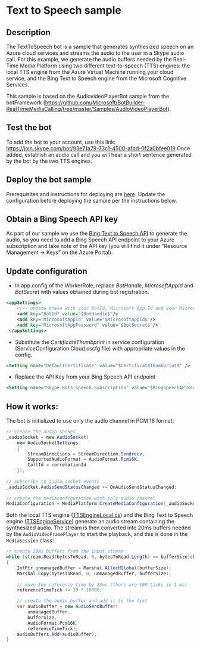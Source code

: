 # Text to Speech sample

## Description

The TextToSpeech bot is a sample that generates synthesized speech on an Azure cloud services and streams the audio to the user in a Skype audio call. For this example, we generate the audio buffers needed by the Real-Time Media Platform using two different text-to-speech (TTS) engines: the local TTS engine from the Azure Virtual Machine running your cloud service, and the Bing Text to Speech engine from the Microsoft Cognitive Services.

This sample is based on the AudiovideoPlayerBot sample from the botFramework (https://github.com/Microsoft/BotBuilder-RealTimeMediaCalling/tree/master/Samples/AudioVideoPlayerBot).

## Test the bot

To add the bot to your account, use this link: https://join.skype.com/bot/93e71a79-73c1-4500-afbd-0f2a0bfee019
Once added, establish an audio call and you will hear a short sentence generated by the bot by the two TTS engines.

## Deploy the bot sample
Prerequisites and instructions for deploying are [here](https://docs.microsoft.com/en-us/bot-framework/dotnet/bot-builder-dotnet-real-time-deploy-visual-studio). Update the configuration before deploying the sample per the instructions below.

## Obtain a Bing Speech API key
As part of our sample we use the [Bing Text to Speech API](https://docs.microsoft.com/en-us/azure/cognitive-services/speech/api-reference-rest/bingvoiceoutput) to generate the audio, so you need to add a Bing Speech API endpoint to your Azure subscription and take note of the API key (you will find it under “Resource Management -> Keys” on the Azure Portal).

## Update configuration

-	In app.config of the WorkerRole, replace *$BotHandle$*, *$MicrosoftAppId$* and *$BotSecret$* with values obtained during bot registration.

```xml
<appSettings>
    <!-- update these with your BotId, Microsoft App Id and your Microsoft App Password-->
    <add key="BotId" value="$BotHandle$"/>
    <add key="MicrosoftAppId" value="$MicrosoftAppId$"/>
    <add key="MicrosoftAppPassword" value="$BotSecret$"/>
 </appSettings>
```

-	Substitute the *$CertificateThumbprint$* in service configuration (ServiceConfiguration.Cloud.cscfg file) with appropriate values in the config.
```xml
<Setting name="DefaultCertificate" value="$CertificateThumbprint$" />
```

-  Replace the API Key from your Bing Speech API endpoint 
```xml
<Setting name="Skype.Bots.Speech.Subscription" value="$BingSpeechAPIKey$"/>
```

## How it works:

The bot is initialized to use only the audio channel in PCM 16 format:

```csharp
// create the audio socket
_audioSocket = new AudioSocket(
    new AudioSocketSettings
    {
        StreamDirections = StreamDirection.Sendrecv,
        SupportedAudioFormat = AudioFormat.Pcm16K,
        CallId = correlationId
    });
    
// subscribe to audio socket events
_audioSocket.AudioSendStatusChanged += OnAudioSendStatusChanged;
                
// create the mediaconfiguration with only audio channel
MediaConfiguration = MediaPlatform.CreateMediaConfiguration(_audioSocket);
```


Both the local TTS engine ([TTSEngineLocal.cs](https://github.com/Microsoft/skype-dev-bots/tree/master/Samples/Csharp/RealtimeMedia/TextToSpeech/FrontEnd/Tts/TtsEngineLocal.cs)) and the Bing Text to Speech engine ([TTSEngineService](https://github.com/Microsoft/skype-dev-bots/tree/master/Samples/Csharp/RealtimeMedia/TextToSpeech/FrontEnd/Tts/TtsEngineService.cs)) generate an audio stream containing the synthesized audio. The stream is then converted into 20ms buffers needed by the `AudioVideoFramePlayer` to start the playback, and this is done in the `MediaSession` class:

```csharp
// create 20ms buffers from the input stream
while (stream.Read(bytesToRead, 0, bytesToRead.Length) >= bufferSize)change
{
    IntPtr unmanagedBuffer = Marshal.AllocHGlobal(bufferSize);
    Marshal.Copy(bytesToRead, 0, unmanagedBuffer, bufferSize);
                
    // move the reference time by 20ms (there are 10K ticks in 1 ms)
    referenceTimeTick += 20 * 10000; 

    // create the audio buffer and add it to the list
    var audioBuffer = new AudioSendBuffer(
        unmanagedBuffer, 
        bufferSize,   
        AudioFormat.Pcm16K, 
        referenceTimeTick);
    audioBuffers.Add(audioBuffer);
}
```